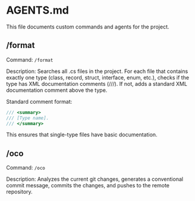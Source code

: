 # AGENTS.md

This file documents custom commands and agents for the project.

## /format

Command: `/format`

Description: Searches all .cs files in the project. For each file that contains exactly one type (class, record, struct, interface, enum, etc.), checks if the type has XML documentation comments (///). If not, adds a standard XML documentation comment above the type.

Standard comment format:
```csharp
/// <summary>
/// [Type name].
/// </summary>
```

This ensures that single-type files have basic documentation.

## /oco

Command: `/oco`

Description: Analyzes the current git changes, generates a conventional commit message, commits the changes, and pushes to the remote repository.